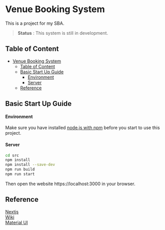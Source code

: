 # Venue Booking System

This is a project for my SBA.
> **Status** : This system is still in development.

## Table of Content
- [Venue Booking System](#venue-booking-system)
  - [Table of Content](#table-of-content)
  - [Basic Start Up Guide](#basic-start-up-guide)
      - [Environment](#environment)
      - [Server](#server)
  - [Reference](#reference)

## Basic Start Up Guide

#### Environment
Make sure you have installed [node.js with npm](https://nodejs.org/en/) before you start to use this project.

#### Server
```bash
cd src
npm install
npm install --save-dev
npm run build
npm run start
```

Then open the website https://localhost:3000 in your browser.

## Reference

[Nextjs](https://beta.nextjs.org/docs)<br/>
[Wiki](https://github.com/2LockTsun/Classroom-Booking-System/wiki)<br/>
[Material UI](https://mui.com/)
